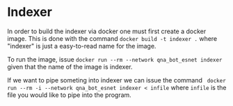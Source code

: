 # Indexer
In order to build the indexer via docker one must first create a docker image.
This is done with the command `docker build -t indexer .` where "indexer" is
just a easy-to-read name for the image.

To run the image, issue `docker run --rm --network qna_bot_esnet indexer` given that the name of the image
is indexer.

If we want to pipe someting into indexer we can issue the command ` docker run --rm -i --network qna_bot_esnet indexer < infile` where `infile` is the file you would like to pipe into the program.
